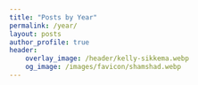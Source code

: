 ```yaml
---
title: "Posts by Year"
permalink: /year/
layout: posts
author_profile: true
header:
    overlay_image: /header/kelly-sikkema.webp
    og_image: /images/favicon/shamshad.webp
---
```


